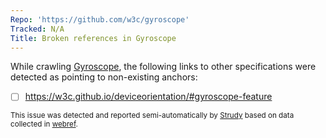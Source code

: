 ```yaml
---
Repo: 'https://github.com/w3c/gyroscope'
Tracked: N/A
Title: Broken references in Gyroscope
---
```


While crawling [Gyroscope](https://w3c.github.io/gyroscope/), the following links to other specifications were detected as pointing to non-existing anchors:
* [ ] https://w3c.github.io/deviceorientation/#gyroscope-feature

<sub>This issue was detected and reported semi-automatically by [Strudy](https://github.com/w3c/strudy/) based on data collected in [webref](https://github.com/w3c/webref/).</sub>
